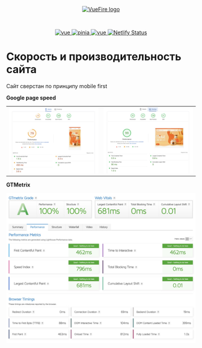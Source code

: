 <p align="center">
  <a href="https://vuefire.vuejs.org" target="_blank" rel="noopener noreferrer">
    <img width="100" src="https://vuefire.vuejs.org/logo.svg" alt="VueFire logo">
  </a>
</p>
<br/>
<p align="center">
 <a href="https://github.com/vuejs/vue">
    <img src="https://img.shields.io/badge/vue-3.3.4-brightgreen.svg" alt="vue">
  </a>
  <a href="https://github.com/vuejs/pinia">
    <img src="https://img.shields.io/badge/pinia-2.1.6-brightgreen.svg" alt="pinia">
  </a>
   <a href="https://github.com/vuejs/vue">
    <img src="https://img.shields.io/badge/vite-4.4.8-brightgreen.svg" alt="vue">
  </a>
<a href="https://app.netlify.com/sites/lumiiere-candles/deploys"><img src="https://api.netlify.com/api/v1/badges/0ac5e962-e3e8-420e-97dd-bfc32f23bbab/deploy-status" alt="Netlify Status"></a>
</p>

# Скорость и производительность сайта
Сайт сверстан по принципу mobile first

**Google page speed**

<table>
   <tr>
      <td>
         <img src="./src/assets/img/md/mob.jpg" alt="Картинка мобильного" title="Картинка">
      </td>
      <td>
         <img src="./src/assets/img/md/des.jpg" alt="Картинка компьютера" title="Картинка">
      </td>
   </tr>
</table>

**GTMetrix**

 <img src="./src/assets/img/md/gt.jpg" alt="Картинка">
